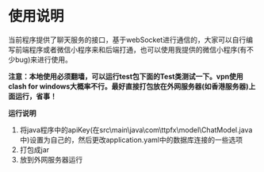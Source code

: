 # 使用说明
当前程序提供了聊天服务的接口，基于webSocket进行通信的，大家可以自行编写前端程序或者微信小程序来和后端打通，也可以使用我提供的微信小程序(有不少bug)来进行使用。

**注意：本地使用必须翻墙，可以运行test包下面的Test类测试一下。vpn使用clash for windows大概率不行。最好直接打包放在外网服务器(如香港服务器)上面运行，省事！**

**运行说明**
1. 将java程序中的apiKey(在src\main\java\com\ttpfx\model\ChatModel.java中)设置为自己的，然后更改application.yaml中的数据库连接的一些选项
2. 打包成jar
3. 放到外网服务器运行

